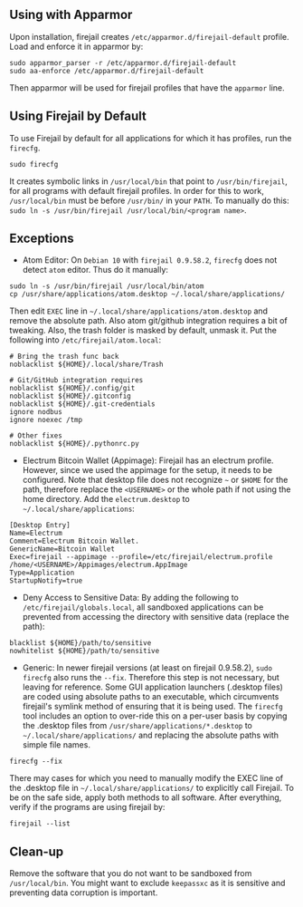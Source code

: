 ## Using with Apparmor
Upon installation, firejail creates `/etc/apparmor.d/firejail-default` profile. Load and enforce it in apparmor by:
```shell
sudo apparmor_parser -r /etc/apparmor.d/firejail-default
sudo aa-enforce /etc/apparmor.d/firejail-default
```
Then apparmor will be used for firejail profiles that have the `apparmor` line.

## Using Firejail by Default
To use Firejail by default for all applications for which it has profiles, run the `firecfg`.
```shell
sudo firecfg
```
It creates symbolic links in `/usr/local/bin` that point to `/usr/bin/firejail`, for all programs with default firejail profiles.
In order for this to work, `/usr/local/bin` must be before `/usr/bin/` in your `PATH`.
To manually do this: `sudo ln -s /usr/bin/firejail /usr/local/bin/<program name>`.

## Exceptions
+ Atom Editor: On `Debian 10` with `firejail 0.9.58.2`, `firecfg` does not detect `atom` editor. Thus do it manually:
```shell
sudo ln -s /usr/bin/firejail /usr/local/bin/atom
cp /usr/share/applications/atom.desktop ~/.local/share/applications/
```
Then edit `EXEC` line in `~/.local/share/applications/atom.desktop` and remove the absolute path.
Also atom git/github integration requires a bit of tweaking. Also, the trash folder is masked by default, unmask it. Put the following into `/etc/firejail/atom.local`:

```
# Bring the trash func back
noblacklist ${HOME}/.local/share/Trash

# Git/GitHub integration requires
noblacklist ${HOME}/.config/git
noblacklist ${HOME}/.gitconfig
noblacklist ${HOME}/.git-credentials
ignore nodbus
ignore noexec /tmp

# Other fixes
noblacklist ${HOME}/.pythonrc.py

```

+ Electrum Bitcoin Wallet (Appimage): Firejail has an electrum profile. However, since we used the appimage for the setup, it needs to be configured. Note that desktop file does not recognize `~` or `$HOME` for the path, therefore replace the `<USERNAME>` or the whole path if not using the home directory. Add the `electrum.desktop` to `~/.local/share/applications`:

```
[Desktop Entry]
Name=Electrum
Comment=Electrum Bitcoin Wallet.
GenericName=Bitcoin Wallet
Exec=firejail --appimage --profile=/etc/firejail/electrum.profile /home/<USERNAME>/Appimages/electrum.AppImage
Type=Application
StartupNotify=true

```

+ Deny Access to Sensitive Data: By adding the following to `/etc/firejail/globals.local`, all sandboxed applications can be prevented from accessing the directory with sensitive data (replace the path):

```
blacklist ${HOME}/path/to/sensitive
nowhitelist ${HOME}/path/to/sensitive

```

+ Generic: In newer firejail versions (at least on firejail 0.9.58.2), `sudo firecfg` also runs the `--fix`. Therefore this step is not necessary, but leaving for reference.
Some GUI application launchers (.desktop files) are coded using absolute paths to an executable, which circumvents firejail's symlink method of ensuring that it is being used. The `firecfg` tool includes an option to over-ride this on a per-user basis by copying the .desktop files from `/usr/share/applications/*.desktop` to `~/.local/share/applications/` and replacing the absolute paths with simple file names.
```shell
firecfg --fix
```
There may cases for which you need to manually modify the EXEC line of the .desktop file in `~/.local/share/applications/` to explicitly call Firejail. To be on the safe side, apply both methods to all software.
After everything, verify if the programs are using firejail by:
```shell
firejail --list
```
## Clean-up
Remove the software that you do not want to be sandboxed from `/usr/local/bin`. You might want to exclude `keepassxc` as it is sensitive and preventing data corruption is important.
